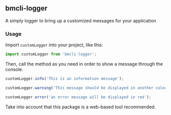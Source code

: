 ## bmcli-logger
A simply logger to bring up a customized messages for your application

### Usage
Import `customLogger` into your project, like this:
```typescript
import customLogger from 'bmcli-logger';
```

Then, call the method as you need in order to show a message through the console.
```typescript
customLogger.info('This is an information message');

customLogger.warning('This message should be displayed in another color');

customLogger.error('an error message will be displayed in red');
```

Take into account that this package is a web-based tool recommended.
